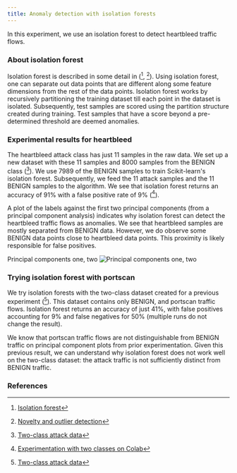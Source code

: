 ```yaml
---
title: Anomaly detection with isolation forests
---
```

In this experiment, we use an isolation forest to detect heartbleed traffic flows.

### About isolation forest
Isolation forest is described in some detail in ([^wiki1], [^scikit1]). Using isolation forest, one can separate out data points that are different along some feature dimensions from the rest of the data points. Isolation forest works by recursively partitioning the training dataset till each point in the dataset is isolated. Subsequently, test samples are scored using the partition structure created during training. Test samples that have a score beyond a pre-determined threshold are deemed anomalies.

### Experimental results for heartbleed
The heartbleed attack class has just 11 samples in the raw data. We set up a new dataset with these 11 samples and 8000 samples from the BENIGN class ([^data4]). We use 7989 of the BENIGN samples to train Scikit-learn's isolation forest. Subsequently, we feed the 11 attack samples and the 11 BENIGN samples to the algorithm. We see that isolation forest returns an accuracy of 91% with a false positive rate of 9% ([^colab7]).

A plot of the labels against the first two principal components (from a principal component analysis) indicates why isolation forest can detect the heartbleed traffic flows as anomalies. We see that heartbleed samples are mostly separated from BENIGN data. However, we do observe some BENIGN data points close to heartbleed data points. This proximity is likely responsible for false positives.

Principal components one, two
![Principal components one, two](/CICIDS/assets/images/2020-11-20-heartbleed-1.png)

### Trying isolation forest with portscan
We try isolation forests with the two-class dataset created for a previous experiment ([^data3]). This dataset contains only BENIGN, and portscan traffic flows. Isolation forest returns an accuracy of just 41%, with false positives accounting for 9% and false negatives for 50% (multiple runs do not change the result).

We know that portscan traffic flows are not distinguishable from BENIGN traffic on principal component plots from prior experimentation. Given this previous result, we can understand why isolation forest does not work well on the two-class dataset: the attack traffic is not sufficiently distinct from BENIGN traffic.

### References
[^wiki1]: [Isolation forest](https://en.wikipedia.org/wiki/Isolation_forest)
[^scikit1]: [Novelty and outlier detection](https://scikit-learn.org/stable/modules/outlier_detection.html#isolation-forest)
[^data4]: [Two-class attack data](https://github.com/r-dube/CICIDS/blob/main/MachineLearningCVE/processed/heartbleed-cicids2017.csv)
[^colab7]: [Experimentation with two classes on Colab](https://github.com/r-dube/CICIDS/blob/main/ids_heartbleed.ipynb)
[^data3]: [Two-class attack data](https://github.com/r-dube/CICIDS/blob/main/MachineLearningCVE/processed/twoclass-cicids2017.csv)
